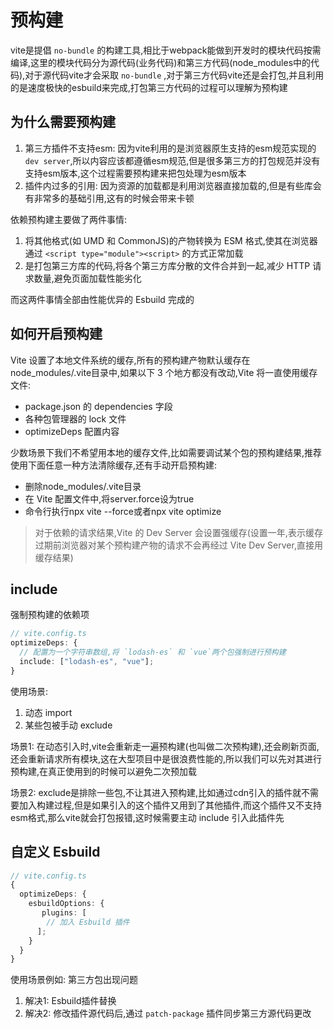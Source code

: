 # 预构建
vite是提倡 `no-bundle` 的构建工具,相比于webpack能做到开发时的模块代码按需编译,这里的模块代码分为源代码(业务代码)和第三方代码(node_modules中的代码),对于源代码vite才会采取 `no-bundle` ,对于第三方代码vite还是会打包,并且利用的是速度极快的esbuild来完成,打包第三方代码的过程可以理解为预构建

## 为什么需要预构建
1. 第三方插件不支持esm: 因为vite利用的是浏览器原生支持的esm规范实现的 `dev server`,所以内容应该都遵循esm规范,但是很多第三方的打包规范并没有支持esm版本,这个过程需要预构建来把包处理为esm版本
2. 插件内过多的引用: 因为资源的加载都是利用浏览器直接加载的,但是有些库会有非常多的基础引用,这有的时候会带来卡顿

依赖预构建主要做了两件事情:
1. 将其他格式(如 UMD 和 CommonJS)的产物转换为 ESM 格式,使其在浏览器通过 `<script type="module"><script>` 的方式正常加载
2. 是打包第三方库的代码,将各个第三方库分散的文件合并到一起,减少 HTTP 请求数量,避免页面加载性能劣化

而这两件事情全部由性能优异的 Esbuild 完成的

## 如何开启预构建
Vite 设置了本地文件系统的缓存,所有的预构建产物默认缓存在node_modules/.vite目录中,如果以下 3 个地方都没有改动,Vite 将一直使用缓存文件:
+ package.json 的 dependencies 字段
+ 各种包管理器的 lock 文件
+ optimizeDeps 配置内容

少数场景下我们不希望用本地的缓存文件,比如需要调试某个包的预构建结果,推荐使用下面任意一种方法清除缓存,还有手动开启预构建:
+ 删除node_modules/.vite目录
+ 在 Vite 配置文件中,将server.force设为true
+ 命令行执行npx vite --force或者npx vite optimize

> 对于依赖的请求结果,Vite 的 Dev Server 会设置强缓存(设置一年,表示缓存过期前浏览器对某个预构建产物的请求不会再经过 Vite Dev Server,直接用缓存结果)

## include
强制预构建的依赖项
``` ts
// vite.config.ts
optimizeDeps: {
  // 配置为一个字符串数组,将 `lodash-es` 和 `vue`两个包强制进行预构建
  include: ["lodash-es", "vue"];
}
```

使用场景:
1. 动态 import
2. 某些包被手动 exclude

场景1: 在动态引入时,vite会重新走一遍预构建(也叫做二次预构建),还会刷新页面,还会重新请求所有模块,这在大型项目中是很浪费性能的,所以我们可以先对其进行预构建,在真正使用到的时候可以避免二次预加载

场景2: exclude是排除一些包,不让其进入预构建,比如通过cdn引入的插件就不需要加入构建过程,但是如果引入的这个插件又用到了其他插件,而这个插件又不支持esm格式,那么vite就会打包报错,这时候需要主动 include 引入此插件先

## 自定义 Esbuild
``` ts
// vite.config.ts
{
  optimizeDeps: {
    esbuildOptions: {
       plugins: [
        // 加入 Esbuild 插件
      ];
    }
  }
}
```

使用场景例如: 第三方包出现问题
1. 解决1: Esbuild插件替换
2. 解决2: 修改插件源代码后,通过 `patch-package` 插件同步第三方源代码更改